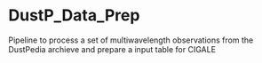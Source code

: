 # DustP_Data_Prep
Pipeline to process a set of multiwavelength observations from the DustPedia archieve and prepare a input table for CIGALE
